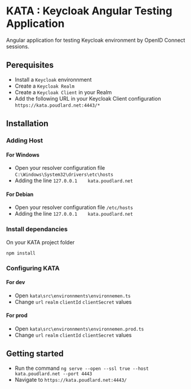 # KATA : Keycloak Angular Testing Application

Angular application for testing Keycloak environment by OpenID Connect sessions.

## Perequisites

- Install a `Keycloak` environnment
- Create a `Keycloak Realm`
- Create a `Keycloak Client` in your Realm
- Add the following URL in your Keycloak Client configuration `https://kata.poudlard.net:4443/*`

## Installation

### Adding Host

#### For Windows

- Open your resolver configuration file `C:\Windows\System32\drivers\etc\hosts`
- Adding the line `127.0.0.1	kata.poudlard.net`

#### For Debian

- Open your resolver configuration file `/etc/hosts`
- Adding the line `127.0.0.1	kata.poudlard.net`

### Install dependancies

On your KATA project folder

`npm install`

### Configuring KATA

#### For dev

- Open `kata\src\environnments\environnemen.ts`
- Change `url` `realm` `clientId` `clientSecret` values

#### For prod

- Open `kata\src\environnments\environnemen.prod.ts`
- Change `url` `realm` `clientId` `clientSecret` values

## Getting started

- Run the command `ng serve --open --ssl true --host kata.poudlard.net --port 4443`
- Navigate to `https://kata.poudlard.net:4443/`